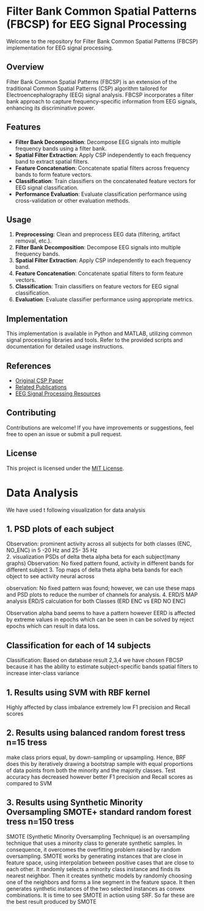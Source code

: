 # Filter Bank Common Spatial Patterns (FBCSP) for EEG Signal Processing

Welcome to the repository for Filter Bank Common Spatial Patterns (FBCSP) implementation for EEG signal processing.

## Overview

Filter Bank Common Spatial Patterns (FBCSP) is an extension of the traditional Common Spatial Patterns (CSP) algorithm tailored for Electroencephalography (EEG) signal analysis. FBCSP incorporates a filter bank approach to capture frequency-specific information from EEG signals, enhancing its discriminative power.

## Features

- **Filter Bank Decomposition**: Decompose EEG signals into multiple frequency bands using a filter bank.
- **Spatial Filter Extraction**: Apply CSP independently to each frequency band to extract spatial filters.
- **Feature Concatenation**: Concatenate spatial filters across frequency bands to form feature vectors.
- **Classification**: Train classifiers on the concatenated feature vectors for EEG signal classification.
- **Performance Evaluation**: Evaluate classification performance using cross-validation or other evaluation methods.

## Usage

1. **Preprocessing**: Clean and preprocess EEG data (filtering, artifact removal, etc.).
2. **Filter Bank Decomposition**: Decompose EEG signals into multiple frequency bands.
3. **Spatial Filter Extraction**: Apply CSP independently to each frequency band.
4. **Feature Concatenation**: Concatenate spatial filters to form feature vectors.
5. **Classification**: Train classifiers on feature vectors for EEG signal classification.
6. **Evaluation**: Evaluate classifier performance using appropriate metrics.

## Implementation

This implementation is available in Python and MATLAB, utilizing common signal processing libraries and tools. Refer to the provided scripts and documentation for detailed usage instructions.

## References

- [Original CSP Paper](link_to_original_paper)
- [Related Publications](link_to_related_publications)
- [EEG Signal Processing Resources](link_to_resources)

## Contributing

Contributions are welcome! If you have improvements or suggestions, feel free to open an issue or submit a pull request.

## License

This project is licensed under the [MIT License](LICENSE).


# Data Analysis
We have used t  following visualization for data analysis
## 1.	PSD plots of each subject
 
 Observation: prominent activity across all subjects for both classes (ENC, NO_ENC) in 5 -20 Hz   and 25- 35 Hz  
2.	visualization PSDs of delta theta alpha beta for each subject(many graphs)
   Observation:  No fixed pattern found, activity in different bands for different subject
3.	Top maps of delta theta alpha beta bands for each object to see activity   neural across 
 
observation:  No fixed pattern was found; however, we can use these maps and PSD plots to reduce the number of channels for analysis.
4.	 ERD/S MAP  analysis  ERD/S calculation for both Classes (ERD ENC vs ERD NO ENC)
 
  

 
Observation alpha band seems to have a pattern however EERD is affected by extreme values in epochs which can be seen in can be solved by reject epochs which can result in data loss.
 
 ## Classification for each of 14 subjects
Classification:  Based on database result 2,3,4 we have chosen FBCSP  because it has the ability to estimate subject-specific bands  spatial filters  to increase inter-class variance 
## 1.	Results using SVM with RBF kernel
Highly affected by class imbalance   extremely low F1 precision and Recall scores
 
 



## 2.	Results using balanced random forest tress n=15 tress 
 make class priors equal, by down-sampling or upsampling. Hence, BRF does this by iteratively drawing a bootstrap sample with equal proportions of data points from both the minority and the majority classes. Test accuracy has decreased however better F1 precision and Recall scores  as compared to SVM
 
 




## 3.	Results using Synthetic Minority Oversampling SMOTE+ standard random forest tress n=150 tress 
SMOTE (Synthetic Minority Oversampling Technique) is an oversampling technique that uses a minority class to generate synthetic samples. In consequence, it overcomes the overfitting problem raised by random oversampling. SMOTE works by generating instances that are close in feature space, using interpolation between positive cases that are close to each other. It randomly selects a minority class instance and finds its nearest neighbor. Then it creates synthetic models by randomly choosing one of the neighbors and forms a line segment in the feature space. It then generates synthetic instances of the two selected instances as convex combinations. It is time to see SMOTE in action using SRF. So far  these are the best result produced by SMOTE
 
 



